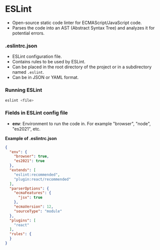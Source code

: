 
# ESLint
* Open-source static code linter for ECMAScript/JavaScript code.
* Parses the code into an AST (Abstract Syntax Tree) and analyzes it for potential errors.


### .eslintrc.json
* ESLint configuration file.
* Contains rules to be used by ESLint.
* Can be placed in the root directory of the project or in a subdirectory named `.eslint`.
* Can be in JSON or YAML format.


### Running ESLint
```bash
eslint <file>
```


### Fields in ESLint config file
* **env**: Environment to run the code in. For example "browser", "node", "es2021", etc.


**Example of .eslintrc.json**
```json
{
  "env": {
    "browser": true,
    "es2021": true
  },
  "extends": [
    "eslint:recommended",
    "plugin:react/recommended"
  ],
  "parserOptions": {
    "ecmaFeatures": {
      "jsx": true
    },
    "ecmaVersion": 12,
    "sourceType": "module"
  },
  "plugins": [
    "react"
  ],
  "rules": {
  }
}
```
